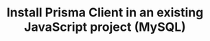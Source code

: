---
title: 'Install Prisma Client in an existing JavaScript project (MySQL)'
sidebar_label: 'Install Prisma Client'
metaTitle: 'Install Prisma Client in your existing project using JavaScript and MySQL'
metaDescription: 'Install and generate Prisma Client in your existing JavaScript and MySQL project'
langSwitcher: ['typescript', 'node']
dbSwitcher: ['postgresql', 'mysql', 'sqlserver', 'planetscale', 'cockroachdb']
hide_table_of_contents: true
sidebar_class_name: hidden-sidebar
pagination_prev: getting-started/setup-prisma/add-to-existing-project/relational-databases/baseline-your-database-node-mysql
pagination_next: getting-started/setup-prisma/add-to-existing-project/relational-databases/querying-the-database-node-mysql
slugSwitch: /getting-started/setup-prisma/add-to-existing-project/relational-databases/install-prisma-client-
---